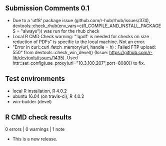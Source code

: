 ## Submission Comments 0.1
* Due to a 'utf8' package issue (github.com/r-hub/rhub/issues/374), devtools::check_rhub(env_vars=c(R_COMPILE_AND_INSTALL_PACKAGES = "always")) was run for the rhub check
* Local R CMD Check warning:  "'qpdf' is needed for checks on size reduction of PDFs" is specific to the local machine. Not an error.
* "Error in curl::curl_fetch_memory(url, handle = h) : Failed FTP upload: 550" from devtools::check_win_devel() (Issue: https://github.com/r-lib/devtools/issues/1435). Used httr::set_config(use_proxy(url="10.3.100.207",port=8080)) to fix.

## Test environments
* local R installation, R 4.0.2
* ubuntu 16.04 (on travis-ci), R 4.0.2
* win-builder (devel)

## R CMD check results

0 errors | 0 warnings | 1 note

* This is a new release.
